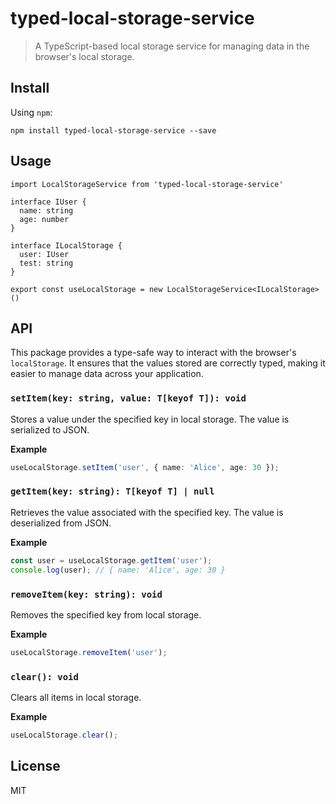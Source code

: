 # typed-local-storage-service

> A TypeScript-based local storage service for managing data in the browser's local storage.

## Install

Using `npm`:

```shell
npm install typed-local-storage-service --save
```
## Usage
```shell
import LocalStorageService from 'typed-local-storage-service'

interface IUser {
  name: string
  age: number
}

interface ILocalStorage {
  user: IUser
  test: string
}

export const useLocalStorage = new LocalStorageService<ILocalStorage>()
```
## API

This package provides a type-safe way to interact with the browser's `localStorage`. It ensures that the values stored are correctly typed, making it easier to manage data across your application.

### `setItem(key: string, value: T[keyof T]): void`

Stores a value under the specified key in local storage. The value is serialized to JSON.

**Example**

```typescript
useLocalStorage.setItem('user', { name: 'Alice', age: 30 });
```

### `getItem(key: string): T[keyof T] | null`

Retrieves the value associated with the specified key. The value is deserialized from JSON.

**Example**

```typescript
const user = useLocalStorage.getItem('user');
console.log(user); // { name: 'Alice', age: 30 }
```

### `removeItem(key: string): void`

Removes the specified key from local storage.

**Example**

```typescript
useLocalStorage.removeItem('user');
```

### `clear(): void`

Clears all items in local storage.

**Example**

```typescript
useLocalStorage.clear();
```

## License

MIT